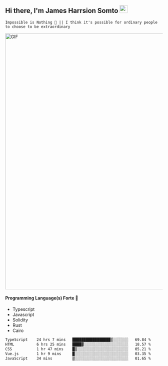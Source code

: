 ## Hi there, I'm James Harrsion Somto <img src="https://media.giphy.com/media/hvRJCLFzcasrR4ia7z/giphy.gif" width="25px">

`Impossible is Nothing 🚀 || I think it's possible for ordinary people to choose to be extraordinary`

 
<img align="center" alt="GIF" src="https://github.com/Gapur/Gapur/blob/master/coding.gif?raw=true" width="818px" height="818px" />


#### Programming Language(s) Forte 🚀
- Typescript
- Javascript
- Solidity
- Rust
- Cairo



<!--START_SECTION:waka-->

```txt
TypeScript    24 hrs 7 mins   █████████████████▒░░░░░░░   69.84 %
HTML          6 hrs 25 mins   ████▓░░░░░░░░░░░░░░░░░░░░   18.57 %
CSS           1 hr 47 mins    █▒░░░░░░░░░░░░░░░░░░░░░░░   05.21 %
Vue.js        1 hr 9 mins     █░░░░░░░░░░░░░░░░░░░░░░░░   03.35 %
JavaScript    34 mins         ▒░░░░░░░░░░░░░░░░░░░░░░░░   01.65 %
```

<!--END_SECTION:waka-->
<br />
<br />
<br />







